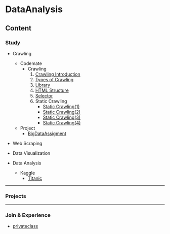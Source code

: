 # DataAnalysis

## Content

### Study
- Crawling
  - Codemate
    - Crawling
      1. [Crawling Introduction](https://github.com/Lim-JiSeon/DataAnalysis/blob/main/Crawling%20%26%20Scraping/codemate/Crawling/Crawling%20Introduction/READ.md)
      2. [Types of Crawling](https://github.com/Lim-JiSeon/DataAnalysis/blob/main/Crawling%20%26%20Scraping/codemate/Crawling/Types%20of%20Crawling/READ.md)
      3. [Library](https://github.com/Lim-JiSeon/DataAnalysis/blob/main/Crawling%20%26%20Scraping/codemate/Crawling/Library/READ.md)
      4. [HTML Structure](https://github.com/Lim-JiSeon/DataAnalysis/blob/main/Crawling%20%26%20Scraping/codemate/Crawling/HTML%20Structure/READ.md)
      5. [Selector](https://github.com/Lim-JiSeon/DataAnalysis/blob/main/Crawling%20%26%20Scraping/codemate/Crawling/Selector/READ.md)
      6. Static Crawling
          - [Static Crawling(1)](https://github.com/Lim-JiSeon/DataAnalysis/blob/main/Crawling%20%26%20Scraping/codemate/Crawling/Static%20Crawling%20(1)/READ.md)
          - [Static Crawling(2)](https://github.com/Lim-JiSeon/DataAnalysis/blob/main/Crawling%20%26%20Scraping/codemate/Crawling/Static%20Crawling%20(2)/READ.md)
          - [Static Crawling(3)]()
          - [Static Crawling(4)]()
  - Project
    - [BigDataAssigment]()

- Web Scraping

- Data Visualization

- Data Analysis
  - Kaggle
    - [Titanic](https://github.com/Lim-JiSeon/DataAnalysis/tree/main/Data%20Analysis/Kaggle/Titanic)

<hr>

### Projects

<hr>

### Join & Experience
- [privateclass](https://github.com/Lim-JiSeon/DataAnalysis/blob/main/privateclass/README.md)
  
